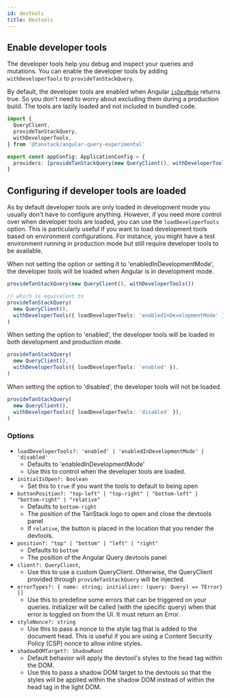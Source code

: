 ```yaml
---
id: devtools
title: Devtools
---
```


## Enable developer tools

The developer tools help you debug and inspect your queries and mutations. You can enable the developer tools by adding `withDeveloperTools` to `provideTanStackQuery`.

By default, the developer tools are enabled when Angular [`isDevMode`](https://angular.dev/api/core/isDevMode) returns true. So you don't need to worry about excluding them during a production build. The tools are lazily loaded and not included in bundled code.

```ts
import {
  QueryClient,
  provideTanStackQuery,
  withDeveloperTools,
} from '@tanstack/angular-query-experimental'

export const appConfig: ApplicationConfig = {
  providers: [provideTanStackQuery(new QueryClient(), withDeveloperTools())],
}
```

## Configuring if developer tools are loaded

As by default developer tools are only loaded in development mode you usually don't have to configure anything. However, if you need more control over when developer tools are loaded, you can use the `loadDeveloperTools` option. This is particularly useful if you want to load development tools based on environment configurations. For instance, you might have a test environment running in production mode but still require developer tools to be available.

When not setting the option or setting it to 'enabledInDevelopmentMode', the developer tools will be loaded when Angular is in development mode.

```ts
provideTanStackQuery(new QueryClient(), withDeveloperTools())

// which is equivalent to
provideTanStackQuery(
  new QueryClient(),
  withDeveloperTools({ loadDeveloperTools: 'enabledInDevelopmentMode' }),
)
```

When setting the option to 'enabled', the developer tools will be loaded in both development and production mode.

```ts
provideTanStackQuery(
  new QueryClient(),
  withDeveloperTools({ loadDeveloperTools: 'enabled' }),
)
```

When setting the option to 'disabled', the developer tools will not be loaded.

```ts
provideTanStackQuery(
  new QueryClient(),
  withDeveloperTools({ loadDeveloperTools: 'disabled' }),
)
```

### Options

- `loadDeveloperTools?: 'enabled' | 'enabledInDevelopmentMode' | 'disabled'`
  - Defaults to 'enabledInDevelopmentMode'
  - Use this to control when the developer tools are loaded.
- `initialIsOpen?: Boolean`
  - Set this to `true` if you want the tools to default to being open
- `buttonPosition?: "top-left" | "top-right" | "bottom-left" | "bottom-right" | "relative"`
  - Defaults to `bottom-right`
  - The position of the TanStack logo to open and close the devtools panel
  - If `relative`, the button is placed in the location that you render the devtools.
- `position?: "top" | "bottom" | "left" | "right"`
  - Defaults to `bottom`
  - The position of the Angular Query devtools panel
- `client?: QueryClient`,
  - Use this to use a custom QueryClient. Otherwise, the QueryClient provided through `provideTanStackQuery` will be injected.
- `errorTypes?: { name: string; initializer: (query: Query) => TError}[]`
  - Use this to predefine some errors that can be triggered on your queries. Initializer will be called (with the specific query) when that error is toggled on from the UI. It must return an Error.
- `styleNonce?: string`
  - Use this to pass a nonce to the style tag that is added to the document head. This is useful if you are using a Content Security Policy (CSP) nonce to allow inline styles.
- `shadowDOMTarget?: ShadowRoot`
  - Default behavior will apply the devtool's styles to the head tag within the DOM.
  - Use this to pass a shadow DOM target to the devtools so that the styles will be applied within the shadow DOM instead of within the head tag in the light DOM.
